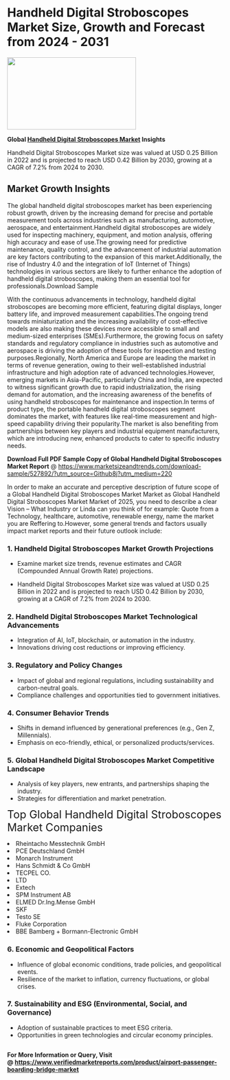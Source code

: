 <H1>Handheld Digital Stroboscopes Market Size, Growth and Forecast from 2024 - 2031</H1><img class="aligncenter size-medium wp-image-584254" src="https://thirdeyenews.in/wp-content/uploads/2024/09/Global-Market-Research-300x168.jpeg" alt="" width="300" height="168" /><p><strong>Global&nbsp;<a href="https://www.marketsizeandtrends.com/download-sample/527892/?utm_source=Github8j?utm_medium=220">Handheld Digital Stroboscopes Market</a> Insights</strong></p><p>Handheld Digital Stroboscopes Market size was valued at USD 0.25 Billion in 2022 and is projected to reach USD 0.42 Billion by 2030, growing at a CAGR of 7.2% from 2024 to 2030.</p><p><h2>Market Growth Insights</h2> <p>The global handheld digital stroboscopes market has been experiencing robust growth, driven by the increasing demand for precise and portable measurement tools across industries such as manufacturing, automotive, aerospace, and entertainment.Handheld digital stroboscopes are widely used for inspecting machinery, equipment, and motion analysis, offering high accuracy and ease of use.The growing need for predictive maintenance, quality control, and the advancement of industrial automation are key factors contributing to the expansion of this market.Additionally, the rise of Industry 4.0 and the integration of IoT (Internet of Things) technologies in various sectors are likely to further enhance the adoption of handheld digital stroboscopes, making them an essential tool for professionals.Download Sample </p> <p>With the continuous advancements in technology, handheld digital stroboscopes are becoming more efficient, featuring digital displays, longer battery life, and improved measurement capabilities.The ongoing trend towards miniaturization and the increasing availability of cost-effective models are also making these devices more accessible to small and medium-sized enterprises (SMEs).Furthermore, the growing focus on safety standards and regulatory compliance in industries such as automotive and aerospace is driving the adoption of these tools for inspection and testing purposes.Regionally, North America and Europe are leading the market in terms of revenue generation, owing to their well-established industrial infrastructure and high adoption rate of advanced technologies.However, emerging markets in Asia-Pacific, particularly China and India, are expected to witness significant growth due to rapid industrialization, the rising demand for automation, and the increasing awareness of the benefits of using handheld stroboscopes for maintenance and inspection.In terms of product type, the portable handheld digital stroboscopes segment dominates the market, with features like real-time measurement and high-speed capability driving their popularity.The market is also benefiting from partnerships between key players and industrial equipment manufacturers, which are introducing new, enhanced products to cater to specific industry needs.</p><p><span class=""><strong>Download Full PDF Sample Copy of Global Handheld Digital Stroboscopes Market Report</strong> @ <a href="https://www.marketsizeandtrends.com/download-sample/527892/?utm_source=Github8j?utm_medium=220" target="_blank">https://www.marketsizeandtrends.com/download-sample/527892/?utm_source=Github8j?utm_medium=220</a></span></p><p>In order to make an accurate and perceptive description of future scope of a Global&nbsp;Handheld Digital Stroboscopes Market Market as Global&nbsp;Handheld Digital Stroboscopes Market Market of 2025, you need to describe a clear Vision &ndash; What Industry or Linda can you think of for example: Quote from a Technology, healthcare, automotive, renewable energy, name the market you are Reffering to.However, some general trends and factors usually impact market reports and their future outlook include:</p><h3>1.&nbsp;<strong>Handheld Digital Stroboscopes Market Growth Projections</strong></h3><ul><li>Examine market size trends, revenue estimates and CAGR (Compounded Annual Growth Rate) projections.</li><li><p>Handheld Digital Stroboscopes Market size was valued at USD 0.25 Billion in 2022 and is projected to reach USD 0.42 Billion by 2030, growing at a CAGR of 7.2% from 2024 to 2030.</p></li></ul><h3>2.&nbsp;<strong>Handheld Digital Stroboscopes Market Technological Advancements</strong></h3><ul><li>Integration of AI, IoT, blockchain, or automation in the industry.</li><li>Innovations driving cost reductions or improving efficiency.</li></ul><h3>3.&nbsp;<strong>Regulatory and Policy Changes</strong></h3><ul><li>Impact of global and regional regulations, including sustainability and carbon-neutral goals.</li><li>Compliance challenges and opportunities tied to government initiatives.</li></ul><h3>4.&nbsp;<strong>Consumer Behavior Trends</strong></h3><ul><li>Shifts in demand influenced by generational preferences (e.g., Gen Z, Millennials).</li><li>Emphasis on eco-friendly, ethical, or personalized products/services.</li></ul><h3>5.&nbsp;<strong>Global Handheld Digital Stroboscopes Market Competitive Landscape</strong></h3><ul><li>Analysis of key players, new entrants, and partnerships shaping the industry.</li><li>Strategies for differentiation and market penetration.</li></ul><p data-pm-slice="1 1 []"><span style="color: inherit; font-family: inherit; font-size: 25px;">Top Global Handheld Digital Stroboscopes Market Companies</span></p><div class="" data-test-id=""><p><li>Rheintacho Messtechnik GmbH</li><li> PCE Deutschland GmbH</li><li> Monarch Instrument</li><li> Hans Schmidt & Co GmbH</li><li> TECPEL CO.</li><li>LTD</li><li> Extech</li><li> SPM Instrument AB</li><li> ELMED Dr.Ing.Mense GmbH</li><li> SKF</li><li> Testo SE</li><li> Fluke Corporation</li><li> BBE Bamberg + Bormann-Electronic GmbH</li></p></div><h3>6.&nbsp;<strong>Economic and Geopolitical Factors</strong></h3><ul><li>Influence of global economic conditions, trade policies, and geopolitical events.</li><li>Resilience of the market to inflation, currency fluctuations, or global crises.</li></ul><h3>7.&nbsp;<strong>Sustainability and ESG (Environmental, Social, and Governance)</strong></h3><ul><li>Adoption of sustainable practices to meet ESG criteria.</li><li>Opportunities in green technologies and circular economy principles.</li></ul><h2><strong style="font-size: 14px;">For More Information or Query, Visit @&nbsp;</strong><a style="background-color: #ffffff; font-size: 14px;" href="https://www.marketsizeandtrends.com/report/handheld-digital-stroboscopes-market/" target="_blank">https://www.verifiedmarketreports.com/product/airport-passenger-boarding-bridge-market</a></h2>